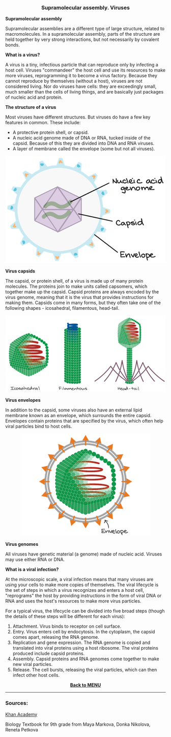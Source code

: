 <div align="center">
  <h3>Supramolecular assembly. Viruses</h3>
</div>

**Supramolecular assembly**

Supramolecular assemblies are a different type of large structure, related to macromolecules. In a supramolecular assembly, parts of the structure are held together by very strong interactions, but not necessarily by covalent bonds.

**What is a virus?**

A virus is a tiny, infectious particle that can reproduce only by infecting a host cell. Viruses "commandeer" the host cell and use its resources to make more viruses, reprogramming it to become a virus factory. Because they cannot reproduce by themselves (without a host), viruses are not considered living. Nor do viruses have cells: they are exceedingly small, much smaller than the cells of living things, and are basically just packages of nucleic acid and protein.

**The structure of a virus**

Most viruses have different structures. But viruses do have a few key features in common. These include:

- A protective protein shell, or capsid.
- A nucleic acid genome made of DNA or RNA, tucked inside of the capsid. Because of this they are divided into DNA and RNA viruses.
- A layer of membrane called the envelope (some but not all viruses).

<div align="center">
  <img src="..\..\..\assets/lesson materials/virus structure.png">
</div>

**Virus capsids**

The capsid, or protein shell, of a virus is made up of many protein molecules. The proteins join to make units called capsomers, which together make up the capsid. Capsid proteins are always encoded by the virus genome, meaning that it is the virus that provides instructions for making them. Capsids come in many forms, but they often take one of the following shapes - icosahedral, filamentous, head-tail.

<div align="center">
  <img src="..\..\..\assets/lesson materials/different viral shapes.png">
</div>

**Virus envelopes**

In addition to the capsid, some viruses also have an external lipid membrane known as an envelope, which surrounds the entire capsid. Envelopes contain proteins that are specified by the virus, which often help viral particles bind to host cells.

<div align="center">
  <img src="..\..\..\assets/lesson materials/virus envelope.png">
</div>

**Virus genomes**

All viruses have genetic material (a genome) made of nucleic acid. Viruses may use either RNA or DNA.

**What is a viral infection?**

At the microscopic scale, a viral infection means that many viruses are using your cells to make more copies of themselves. The viral lifecycle is the set of steps in which a virus recognizes and enters a host cell, "reprograms" the host by providing instructions in the form of viral DNA or RNA and uses the host's resources to make more virus particles.

For a typical virus, the lifecycle can be divided into five broad steps (though the details of these steps will be different for each virus):

1. Attachment. Virus binds to receptor on cell surface.
1. Entry. Virus enters cell by endocytosis. In the cytoplasm, the capsid comes apart, releasing the RNA genome.
1. Replication and gene expression. The RNA genome is copied and translated into viral proteins using a host ribosome. The viral proteins produced include capsid proteins.
1. Assembly. Capsid proteins and RNA genomes come together to make new viral particles.
1. Release. The cell bursts, releasing the viral particles, which can then infect other host cells.

**<p align="center"><a href="https://github.com/codingburgas/2122-10-biology-YVSimeonova19/tree/main/documents/lesson%20materials">Back to MENU</a></p>**

<hr>
<h3>Sources:</h3>
<p><a href="https://www.khanacademy.org/science/biology/biology-of-viruses/virus-biology/a/intro-to-viruses">Khan Academy</a></p>
<p>Biology Textbook for 9th grade from Maya Markova, Donka Nikolova, Reneta Petkova</p>